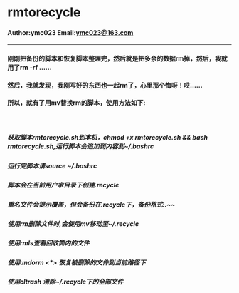 rmtorecycle
====


#### Author:ymc023  Email:ymc023@163.com
____

#### 刚刚把备份的脚本和恢复脚本整理完，然后就是把多余的数据rm掉，然后，我就用了rm -rf ......<br>
#### 然后，我就发现，我刚写好的东西也一起rm了，心里那个悔呀！哎...... <br>

#### 所以，就有了用mv替换rm的脚本，使用方法如下: <br>
　
##### 获取脚本rmtorecycle.sh到本机，chmod +x rmtorecycle.sh && bash rmtorecycle.sh,运行脚本会追加到内容到~/.bashrc <br>
##### 运行完脚本请source ~/.bashrc <br>
##### 脚本会在当前用户家目录下创建.recycle <br>
##### 重名文件会提示覆盖，但会备份在.recycle下，备份格式:*.~*~ <br>

##### 使用rm删除文件时,会使用mv移动至~/.recycle  <br>
##### 使用rmls查看回收筒内的文件  <br>
##### 使用undorm <*> 恢复被删除的文件到当前路径下 <br>
##### 使用cltrash 清除~/.recycle下的全部文件 <br>
